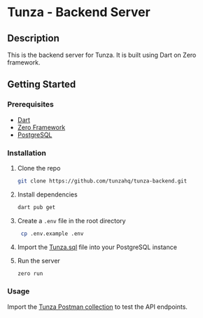 # Tunza - Backend Server

## Description

This is the backend server for Tunza. It is built using Dart on Zero framework.

## Getting Started

### Prerequisites

- [Dart](https://dart.dev/get-dart)
- [Zero Framework](https://zero.vercel.app)
- [PostgreSQL](https://www.postgresql.org/)

### Installation

1. Clone the repo

   ```sh
   git clone https://github.com/tunzahq/tunza-backend.git
   ```

2. Install dependencies

   ```sh
   dart pub get
   ```

3. Create a `.env` file in the root directory

   ```sh
    cp .env.example .env
    ```
4. Import the [Tunza.sql](./tunza.sql) file into your PostgreSQL instance

5. Run the server

   ```sh
   zero run
   ```

### Usage

 Import the [Tunza Postman collection](./tunza.json) to test the API endpoints.
